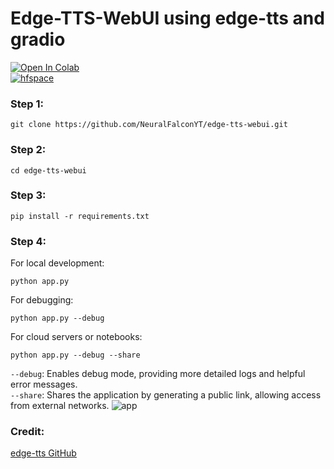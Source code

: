 # Edge-TTS-WebUI using edge-tts and gradio
[![Open In Colab](https://colab.research.google.com/assets/colab-badge.svg)](https://colab.research.google.com/github/NeuralFalconYT/edge-tts-webui/blob/main/edge_tts_webui_colab.ipynb) <br>
[![hfspace](https://img.shields.io/badge/🤗-Space%20demo-yellow)](https://huggingface.co/spaces/NeuralFalcon/Edge-TTS) <br>

### Step 1:
```
git clone https://github.com/NeuralFalconYT/edge-tts-webui.git
```
### Step 2:
```
cd edge-tts-webui
```
### Step 3:
```
pip install -r requirements.txt
```
### Step 4:
For local development:
```
python app.py 
```
For debugging:
```
python app.py --debug 
```
For cloud servers or notebooks:
```
python app.py --debug --share
```
```--debug```: Enables debug mode, providing more detailed logs and helpful error messages.<br>
```--share```: Shares the application by generating a public link, allowing access from external networks.
![app](https://github.com/user-attachments/assets/98c720ea-6cfd-4584-a194-0e1bf8e352ea)

### Credit:
[edge-tts GitHub](https://github.com/rany2/edge-tts)


